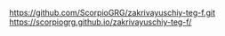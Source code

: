 https://github.com/ScorpioGRG/zakrivayuschiy-teg-f.git
https://scorpiogrg.github.io/zakrivayuschiy-teg-f/